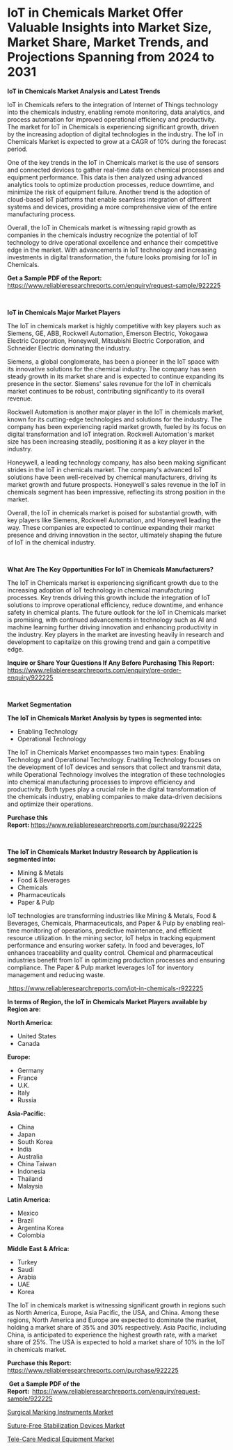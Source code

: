<p><h1>IoT in Chemicals Market Offer Valuable Insights into Market Size, Market Share, Market Trends, and Projections Spanning from 2024 to 2031</h1></p><p><strong>IoT in Chemicals Market Analysis and Latest Trends</strong></p>
<p><p>IoT in Chemicals refers to the integration of Internet of Things technology into the chemicals industry, enabling remote monitoring, data analytics, and process automation for improved operational efficiency and productivity. The market for IoT in Chemicals is experiencing significant growth, driven by the increasing adoption of digital technologies in the industry. The IoT in Chemicals Market is expected to grow at a CAGR of 10% during the forecast period.</p><p>One of the key trends in the IoT in Chemicals market is the use of sensors and connected devices to gather real-time data on chemical processes and equipment performance. This data is then analyzed using advanced analytics tools to optimize production processes, reduce downtime, and minimize the risk of equipment failure. Another trend is the adoption of cloud-based IoT platforms that enable seamless integration of different systems and devices, providing a more comprehensive view of the entire manufacturing process.</p><p>Overall, the IoT in Chemicals market is witnessing rapid growth as companies in the chemicals industry recognize the potential of IoT technology to drive operational excellence and enhance their competitive edge in the market. With advancements in IoT technology and increasing investments in digital transformation, the future looks promising for IoT in Chemicals.</p></p>
<p><strong>Get a Sample PDF of the Report:&nbsp;</strong> <a href="https://www.reliableresearchreports.com/enquiry/request-sample/922225">https://www.reliableresearchreports.com/enquiry/request-sample/922225</a></p>
<p>&nbsp;</p>
<p><strong>IoT in Chemicals Major Market Players</strong></p>
<p><p>The IoT in chemicals market is highly competitive with key players such as Siemens, GE, ABB, Rockwell Automation, Emerson Electric, Yokogawa Electric Corporation, Honeywell, Mitsubishi Electric Corporation, and Schneider Electric dominating the industry.</p><p>Siemens, a global conglomerate, has been a pioneer in the IoT space with its innovative solutions for the chemical industry. The company has seen steady growth in its market share and is expected to continue expanding its presence in the sector. Siemens' sales revenue for the IoT in chemicals market continues to be robust, contributing significantly to its overall revenue.</p><p>Rockwell Automation is another major player in the IoT in chemicals market, known for its cutting-edge technologies and solutions for the industry. The company has been experiencing rapid market growth, fueled by its focus on digital transformation and IoT integration. Rockwell Automation's market size has been increasing steadily, positioning it as a key player in the industry.</p><p>Honeywell, a leading technology company, has also been making significant strides in the IoT in chemicals market. The company's advanced IoT solutions have been well-received by chemical manufacturers, driving its market growth and future prospects. Honeywell's sales revenue in the IoT in chemicals segment has been impressive, reflecting its strong position in the market.</p><p>Overall, the IoT in chemicals market is poised for substantial growth, with key players like Siemens, Rockwell Automation, and Honeywell leading the way. These companies are expected to continue expanding their market presence and driving innovation in the sector, ultimately shaping the future of IoT in the chemical industry.</p></p>
<p>&nbsp;</p>
<p><strong>What Are The Key Opportunities For IoT in Chemicals Manufacturers?</strong></p>
<p><p>The IoT in Chemicals market is experiencing significant growth due to the increasing adoption of IoT technology in chemical manufacturing processes. Key trends driving this growth include the integration of IoT solutions to improve operational efficiency, reduce downtime, and enhance safety in chemical plants. The future outlook for the IoT in Chemicals market is promising, with continued advancements in technology such as AI and machine learning further driving innovation and enhancing productivity in the industry. Key players in the market are investing heavily in research and development to capitalize on this growing trend and gain a competitive edge.</p></p>
<p><strong>Inquire or Share Your Questions If Any Before Purchasing This Report:</strong> <a href="https://www.reliableresearchreports.com/enquiry/pre-order-enquiry/922225">https://www.reliableresearchreports.com/enquiry/pre-order-enquiry/922225</a></p>
<p>&nbsp;</p>
<p><strong>Market Segmentation</strong></p>
<p><strong>The IoT in Chemicals Market Analysis by types is segmented into:</strong></p>
<p><ul><li>Enabling Technology</li><li>Operational Technology</li></ul></p>
<p><p>The IoT in Chemicals Market encompasses two main types: Enabling Technology and Operational Technology. Enabling Technology focuses on the development of IoT devices and sensors that collect and transmit data, while Operational Technology involves the integration of these technologies into chemical manufacturing processes to improve efficiency and productivity. Both types play a crucial role in the digital transformation of the chemicals industry, enabling companies to make data-driven decisions and optimize their operations.</p></p>
<p><strong>Purchase this Report:&nbsp;</strong><a href="https://www.reliableresearchreports.com/purchase/922225">https://www.reliableresearchreports.com/purchase/922225</a></p>
<p>&nbsp;</p>
<p><strong>The IoT in Chemicals Market Industry Research by Application is segmented into:</strong></p>
<p><ul><li>Mining & Metals</li><li>Food & Beverages</li><li>Chemicals</li><li>Pharmaceuticals</li><li>Paper & Pulp</li></ul></p>
<p><p>IoT technologies are transforming industries like Mining & Metals, Food & Beverages, Chemicals, Pharmaceuticals, and Paper & Pulp by enabling real-time monitoring of operations, predictive maintenance, and efficient resource utilization. In the mining sector, IoT helps in tracking equipment performance and ensuring worker safety. In food and beverages, IoT enhances traceability and quality control. Chemical and pharmaceutical industries benefit from IoT in optimizing production processes and ensuring compliance. The Paper & Pulp market leverages IoT for inventory management and reducing waste.</p></p>
<p><a href="https://www.reliableresearchreports.com/iot-in-chemicals-r922225">&nbsp;https://www.reliableresearchreports.com/iot-in-chemicals-r922225</a></p>
<p><strong>In terms of Region, the IoT in Chemicals Market Players available by Region are:</strong></p>
<p>
    <p> <strong> North America: </strong>
        <ul>
            <li>United States</li>
            <li>Canada</li>
        </ul>
        </p> 
    <p> <strong> Europe: </strong>
        <ul>
            <li>Germany</li>
            <li>France</li>
            <li>U.K.</li>
            <li>Italy</li>
            <li>Russia</li>
        </ul>
        </p> 
    <p> <strong> Asia-Pacific: </strong>
        <ul>
            <li>China</li>
            <li>Japan</li>
            <li>South Korea</li>
            <li>India</li>
            <li>Australia</li>
            <li>China Taiwan</li>
            <li>Indonesia</li>
            <li>Thailand</li>
            <li>Malaysia</li>
        </ul>
        </p> 
    <p> <strong> Latin America: </strong>
        <ul>
            <li>Mexico</li>
            <li>Brazil</li>
            <li>Argentina Korea</li>
            <li>Colombia</li>
        </ul>
        </p> 
    <p> <strong> Middle East & Africa: </strong>
        <ul>
            <li>Turkey</li>
            <li>Saudi</li>
            <li>Arabia</li>
            <li>UAE</li>
            <li>Korea</li>
        </ul>
    </p>
    </p>
<p><p>The IoT in chemicals market is witnessing significant growth in regions such as North America, Europe, Asia Pacific, the USA, and China. Among these regions, North America and Europe are expected to dominate the market, holding a market share of 35% and 30% respectively. Asia Pacific, including China, is anticipated to experience the highest growth rate, with a market share of 25%. The USA is expected to hold a market share of 10% in the IoT in chemicals market.</p></p>
<p><strong>Purchase this Report: </strong><a href="https://www.reliableresearchreports.com/purchase/922225">https://www.reliableresearchreports.com/purchase/922225</a></p>
<p>&nbsp;<strong>Get a Sample PDF of the Report:&nbsp;&nbsp;</strong><a href="https://www.reliableresearchreports.com/enquiry/request-sample/922225">https://www.reliableresearchreports.com/enquiry/request-sample/922225</a></p>
<p><strong></strong></p>
<p><p><a href="https://github.com/Glendatilghmankmgz0rbhwpy/Market-Research-Report-List-3/blob/main/surgical-marking-instruments-market.md">Surgical Marking Instruments Market</a></p><p><a href="https://github.com/DeonteStanton2023/Market-Research-Report-List-1/blob/main/suture-free-stabilization-devices-market.md">Suture-Free Stabilization Devices Market</a></p><p><a href="https://github.com/ZackaryHalvorson2023/Market-Research-Report-List-1/blob/main/tele-care-medical-equipment-market.md">Tele-Care Medical Equipment Market</a></p></p>